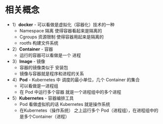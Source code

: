 # 相关概念



* 1）**docker** - 可以看做是虚拟化（容器化）技术的一种
  * Namespace 隔离 使得容器看起来是隔离的
  * Cgroups 资源限制 使得容器用起来是隔离的
  * rootfs 构建文件系统
* 2）**Container** - 容器
  * 运行的容器可以看做是一个 进程
* 3）**Image** - 镜像
  * 容器的镜像类似于 安装包 
  * 镜像与容器就是程序和进程的关系
* 4）**Pod** - Kubernetes 中 调度的最小单位，几个 Container 的集合
  * 可以看做是一进程组
  * 在 Pod 中运行多个容器 就是一个进程组中的多个进程
* 5）**Kubernetes** - 容器编排工具
  * Pod 看做虚拟机的话 Kubernetes 就是操作系统
  * 在Kubernetes（操作系统） 之上运行多个 Pod（进程组），在进程组中的是多个Container（进程）